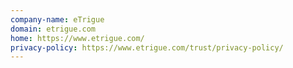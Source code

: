 ```yaml
---
company-name: eTrigue
domain: etrigue.com
home: https://www.etrigue.com/
privacy-policy: https://www.etrigue.com/trust/privacy-policy/
---
```




